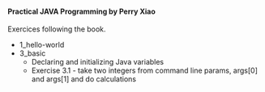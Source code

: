 #### Practical JAVA Programming by Perry Xiao

Exercices following the book.

-   1_hello-world
-   3_basic
    -   Declaring and initializing Java variables
    -   Exercise 3.1 - take two integers from command line params, args[0] and args[1] and do calculations
